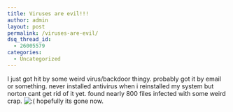 ```yaml
---
title: Viruses are evil!!!
author: admin
layout: post
permalink: /viruses-are-evil/
dsq_thread_id:
  - 26005579
categories:
  - Uncategorized
---
```

I just got hit by some weird virus/backdoor thingy. probably got it by email or something. never installed antivirus when i reinstalled my system but norton cant get rid of it yet. found nearly 800 files infected with some weird crap. <img src="http://blog.lotas-smartman.net/wp-includes/images/smilies/icon_sad.gif" alt=":(" class="wp-smiley" /> hopefully its gone now.